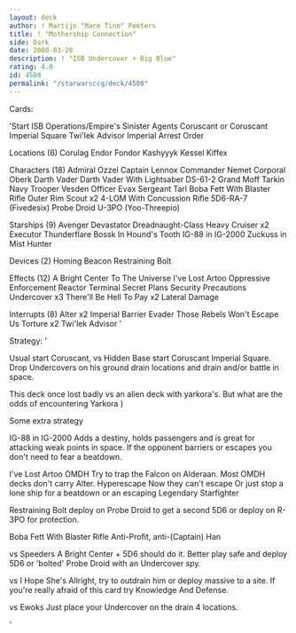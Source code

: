 ```yaml
---
layout: deck
author: ! Martijn "Mare Tino" Peeters
title: ! "Mothership Connection"
side: Dark
date: 2000-03-20
description: ! "ISB Undercover + Big Blue"
rating: 4.0
id: 4508
permalink: "/starwarsccg/deck/4508"
---
```

Cards: 

'Start
ISB Operations/Empire's Sinister Agents
Coruscant or
Coruscant Imperial Square
Twi'lek Advisor
Imperial Arrest Order

Locations (6)
Corulag
Endor
Fondor
Kashyyyk
Kessel
Kiffex

Characters (18)
Admiral Ozzel
Captain Lennox
Commander Nemet
Corporal Oberk
Darth Vader
Darth Vader With Lightsaber
DS-61-2
Grand Moff Tarkin
Navy Trooper Vesden
Officer Evax
Sergeant Tarl
Boba Fett With Blaster Rifle
Outer Rim Scout x2
4-LOM With Concussion Rifle
5D6-RA-7 (Fivedesix)
Probe Droid
U-3PO (Yoo-Threepio)

Starships (9)
Avenger
Devastator
Dreadnaught-Class Heavy Cruiser x2
Executor
Thunderflare
Bossk In Hound's Tooth
IG-88 in IG-2000
Zuckuss in Mist Hunter

Devices (2)
Homing Beacon
Restraining Bolt

Effects (12)
A Bright Center To The Universe
I've Lost Artoo
Oppressive Enforcement
Reactor Terminal
Secret Plans
Security Precautions
Undercover x3
There'll Be Hell To Pay x2
Lateral Damage

Interrupts (8)
Alter x2
Imperial Barrier
Evader
Those Rebels Won't Escape Us
Torture x2
Twi'lek Advisor '

Strategy: '

Usual start Coruscant, vs Hidden Base start Coruscant Imperial Square. Drop Undercovers on his ground drain locations and drain and/or battle in space.


This deck once lost badly vs an alien deck with yarkora's. But what are the odds of encountering Yarkora )

Some extra strategy

IG-88 in IG-2000 Adds a destiny, holds passengers and is great for attacking weak points in space. If the opponent barriers or escapes you don't need to fear a beatdown.

I've Lost Artoo
	OMDH Try to trap the Falcon on Alderaan. Most OMDH decks don't carry Alter.
	Hyperescape Now they can't escape
	Or just stop a lone ship for a beatdown or an escaping Legendary Starfighter

Restraining Bolt deploy on Probe Droid to get a second 5D6 or deploy on R-3PO for protection.

Boba Fett With Blaster Rifle
	Anti-Profit, anti-(Captain) Han

vs Speeders A Bright Center + 5D6 should do it. Better play safe and deploy 5D6 or 'bolted' Probe Droid with an Undercover spy.

vs I Hope She's Allright, try to outdrain him or deploy massive to a site. If you're really afraid of this card try Knowledge And Defense.

vs Ewoks Just place your Undercover on the drain 4 locations.

'

